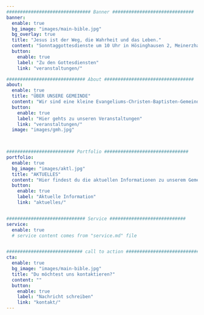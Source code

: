 ```yaml
---
############################### Banner ##############################
banner:
  enable: true
  bg_image: "images/main-bible.jpg"
  bg_overlay: true
  title: "Jesus ist der Weg, die Wahrheit und das Leben."
  content: "Sonntaggottesdienste um 10 Uhr in Hösinghausen 2, Meinerzhagen"
  button:
    enable: true
    label: "Zu den Gottesdiensten"
    link: "veranstaltungen/"

############################# About #################################
about:
  enable: true
  title: "ÜBER UNSERE GEMEINDE"
  content: "Wir sind eine kleine Evangeliums-Christen-Baptisten-Gemeinde im westlichen Süden Sauerlands. Die Grundlage unseres christlichen Glaubens ist die Bibel, das Wort Gottes. Jesus Christus real zu erleben, seinem Leben nachzuahmen und ihm bald leibhaftig zu begegnen ist das Ziel unserer Gemeinschaften und unsere gläubige Hoffnung. Wir glauben, dass Gott möchte, dass alle Menschen gerettet werden, was nur durch den Glauben an den Sohn Gottes Jesus Christus möglich ist. Die Bibel sagt: Der Glaube kommt aus der Predigt (Römer 10, 17). Deshalb laden wir herzlich zu unseren Gottesdiensten ein."
  button:
    enable: true
    label: "Hier gehts zu unseren Veranstaltungen"
    link: "veranstaltungen/"
  image: "images/gmh.jpg"
  


######################### Portfolio ###############################
portfolio:
  enable: true
  bg_image: "images/aktl.jpg"
  title: "AKTUELLES"
  content: "Hier findest du die aktuellen Informationen zu unserem Gemeindeleben, anstehende Gottesdienste und Veranstaltungen."
  button:
    enable: true
    label: "Aktuelle Information"
    link: "aktuelles/"


############################# Service ############################
service:
  enable: true
  # service content comes from "service.md" file


############################ call to action ###########################
cta:
  enable: true
  bg_image: "images/main-bible.jpg"
  title: "Du möchtest uns kontaktieren?"
  content: ""
  button:
    enable: true
    label: "Nachricht schreiben"
    link: "kontakt/"
---
```

